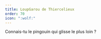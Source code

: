 ```yaml
---
title: LoupGarou de Thiercelieux
order: 70
icon: ":wolf:"
---
```


Connais-tu le pingouin qui glisse le plus loin ?